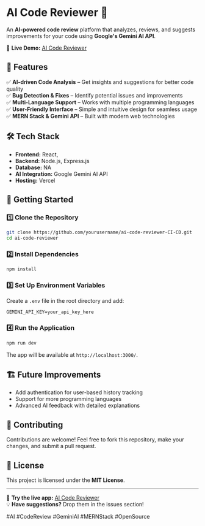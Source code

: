 # AI Code Reviewer 🚀  

An **AI-powered code review** platform that analyzes, reviews, and suggests improvements for your code using **Google's Gemini AI API**.  

🔗 **Live Demo:** [AI Code Reviewer](https://ai-code-reviewer-3abv.vercel.app/)  

## 📌 Features  
✅ **AI-driven Code Analysis** – Get insights and suggestions for better code quality  
✅ **Bug Detection & Fixes** – Identify potential issues and improvements  
✅ **Multi-Language Support** – Works with multiple programming languages  
✅ **User-Friendly Interface** – Simple and intuitive design for seamless usage  
✅ **MERN Stack & Gemini API** – Built with modern web technologies  

## 🛠️ Tech Stack  
- **Frontend:** React,   
- **Backend:** Node.js, Express.js  
- **Database:** NA 
- **AI Integration:** Google Gemini AI API  
- **Hosting:** Vercel  

## 🚀 Getting Started  

### 1️⃣ Clone the Repository  
```bash  
git clone https://github.com/yourusername/ai-code-reviewer-CI-CD.git  
cd ai-code-reviewer  
```

### 2️⃣ Install Dependencies  
```bash  
npm install  
```

### 3️⃣ Set Up Environment Variables  
Create a `.env` file in the root directory and add:  
```env  
GEMINI_API_KEY=your_api_key_here   
```

### 4️⃣ Run the Application  
```bash  
npm run dev  
```
The app will be available at `http://localhost:3000/`.  
  
## 🏗️ Future Improvements  
- Add authentication for user-based history tracking  
- Support for more programming languages  
- Advanced AI feedback with detailed explanations  

## 🤝 Contributing  
Contributions are welcome! Feel free to fork this repository, make your changes, and submit a pull request.  

## 📜 License  
This project is licensed under the **MIT License**.  

---  

🚀 **Try the live app:** [AI Code Reviewer](https://ai-code-reviewer-3abv.vercel.app/)  
💡 **Have suggestions?** Drop them in the issues section!  

#AI #CodeReview #GeminiAI #MERNStack #OpenSource
